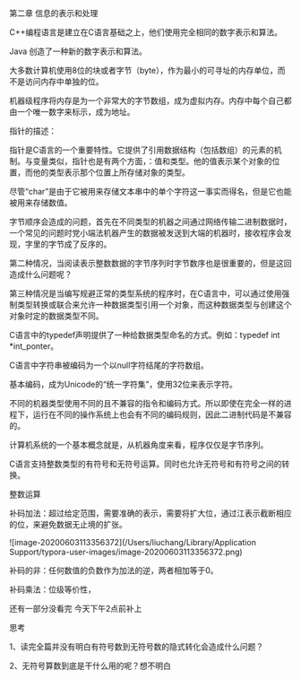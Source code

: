 第二章 信息的表示和处理

C++编程语言是建立在C语言基础之上，他们使用完全相同的数字表示和算法。

Java 创造了一种新的数字表示和算法。

大多数计算机使用8位的块或者字节（byte），作为最小的可寻址的内存单位，而不是访问内存中单独的位。

机器级程序将内存是为一个非常大的字节数组，成为虚拟内存。内存中每个自己都由一个唯一数字来标示，成为地址。

指针的描述：

指针是C语言的一个重要特性。它提供了引用数据结构（包括数组）的元素的机制。与变量类似，指针也是有两个方面，：值和类型。他的值表示某个对象的位置，而他的类型表示那个位置上所存储对象的类型。

尽管“char”是由于它被用来存储文本串中的单个字符这一事实而得名，但是它也能被用来存储数值。

字节顺序会造成的问题，首先在不同类型的机器之间通过网络传输二进制数据时，一个常见的问题时党小端法机器产生的数据被发送到大端的机器时，接收程序会发现，字里的字节成了反序的。

第二种情况，当阅读表示整数数据的字节序列时字节数序也是很重要的，但是这回造成什么问题呢？

第三种情况是当编写规避正常的类型系统的程序时，在C语言中，可以通过使用强制类型转换或联合来允许一种数据类型引用一个对象，而这种数据类型与创建这个对象时定的数据类型不同。

C语言中的typedef声明提供了一种给数据类型命名的方式。例如：typedef int *int_ponter。

C语言中字符串被编码为一个以null字符结尾的字符数组。

基本编码，成为Unicode的“统一字符集”，使用32位来表示字符。

不同的机器类型使用不同的且不兼容的指令和编码方式。所以即使在完全一样的进程下，运行在不同的操作系统上也会有不同的编码规则，因此二进制代码是不兼容的。

计算机系统的一个基本概念就是，从机器角度来看，程序仅仅是字节序列。

C语言支持整数类型的有符号和无符号运算。同时也允许无符号和有符号之间的转换。

整数运算

补码加法：超过给定范围，需要准确的表示，需要将扩大位，通过江表示截断相应的位，来避免数据无止境的扩张。

![image-20200603113356372](/Users/liuchang/Library/Application Support/typora-user-images/image-20200603113356372.png)

补码的非：任何数值的负数作为加法的逆，两者相加等于0。

补码乘法：位级等价性，

还有一部分没看完 今天下午2点前补上











思考

1、读完全篇并没有明白有符号数到无符号数的隐式转化会造成什么问题？

2、无符号算数到底是干什么用的呢？想不明白